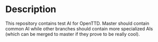 Description
===========
This repository contains test AI for OpenTTD. Master should contain common AI while other branches should contain more specialized AIs (which can be merged to master if they prove to be really cool).
